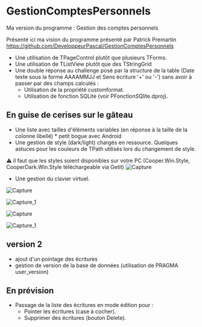 # GestionComptesPersonnels
Ma version du programme : Gestion des comptes personnels

Présenté ici ma vision du programme présenté par Patrick Premartin https://github.com/DeveloppeurPascal/GestionComptesPersonnels

 - Une utilisation de TPageControl plutôt que plusieurs TForms.
 - Une utilisation de TListView plutôt que des TStringGrid  
 - Une double réponse au challenge posé par la structure de la table (Date texte sous la forme AAAAMMJJ et Sens écriture '+' ou '-')
   sans avoir à passer par des champs calculés : 
     - Utilisation de la propriété customformat.
     - Utilisation de fonction SQLite (voir PFonctionSQlite.dproj).
      
 ## En guise de cerises sur le gâteau 
 - Une liste avec tailles d'éléments variables (en réponse à la taille de la colonne libellé) * petit bogue avec Android
 - Une gestion de style (dark/light) chargés en ressource. Quelques astuces pour les couleurs de TPath utilisés lors du changement de style.
 
 &#9888; il faut que les styles soient disponibles sur votre PC (Cooper.Win.Style, CooperDark.Win.Style téléchargeable via Getit) 
 ![Capture](https://user-images.githubusercontent.com/51124639/108956176-9fd64800-766f-11eb-8e7a-1483434448f2.PNG)
 
 - Une gestion du clavier virtuel.
 
 ![Capture](https://user-images.githubusercontent.com/51124639/108681611-a63db600-74ef-11eb-8dd0-9ad6b75f8dd6.PNG)
 
 ![Capture_1](https://user-images.githubusercontent.com/51124639/108682007-10eef180-74f0-11eb-836b-6a6b4a2e6b7e.PNG)

 ![Capture](https://user-images.githubusercontent.com/51124639/108702844-16f1cc00-750a-11eb-8029-edbc6196be63.PNG)
 
 ![Capture_1](https://user-images.githubusercontent.com/51124639/108702851-19ecbc80-750a-11eb-9111-309f4b39d0d7.PNG)
 
## version 2 
  - ajout d'un pointage des écritures
  - gestion de version de la base de données (utilisation de PRAGMA user_version)

## En prévision
 - Passage de la liste des écritures en mode édition pour :
     - Pointer les écritures (case à cocher).
     - Supprimer des écritures (bouton Delete).
 
